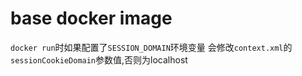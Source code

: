# base docker image  

`docker run`时如果配置了`SESSION_DOMAIN`环境变量 会修改`context.xml`的`sessionCookieDomain`参数值,否则为localhost

